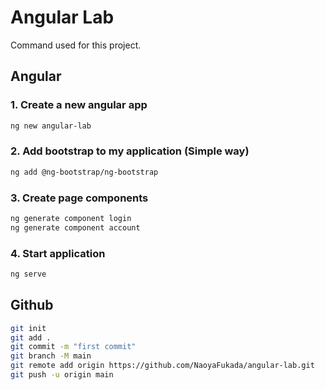 # Angular Lab

Command used for this project.

## Angular

### 1. Create a new angular app

```sh
ng new angular-lab
```

### 2. Add bootstrap to my application (Simple way)

```sh
ng add @ng-bootstrap/ng-bootstrap
```

### 3. Create page components

```sh
ng generate component login
ng generate component account
```

### 4. Start application

```sh
ng serve
```

## Github 

```sh
git init
git add .
git commit -m "first commit"
git branch -M main
git remote add origin https://github.com/NaoyaFukada/angular-lab.git
git push -u origin main
```

